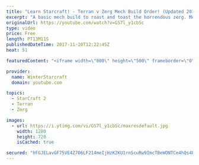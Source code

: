 ```yaml
---
title: "Learn Starcraft! - Terran v Zerg Mech Build Order! (Updated 2018)"
excerpt: "A basic mech build to roast and toast the horrendous zerg. Meant for lower level players looking for some direction! -- Watch live at https://www.twitch.tv/wintergaming"
originalUrl: https://youtube.com/watch?v=GS7l_y1cbSc
type: video
price: Free
length: PT13M11S
publishedDateTime: 2017-11-20T12:22:45Z
heat: 51

featuredContent: "<iframe width=\"800\" height=\"500\" frameborder=\"0\" src=\"https://www.youtube.com/embed/GS7l_y1cbSc\" allow=\"accelerometer; autoplay; encrypted-media; gyroscope; picture-in-picture\" allowfullscreen></iframe>"

provider:
  name: WinterStarcraft
  domain: youtube.com

topics:
  - StarCraft 2
  - Terran
  - Zerg

images:
  - url: https://i.ytimg.com/vi/GS7l_y1cbSc/maxresdefault.jpg
    width: 1280
    height: 720
    isCached: true

secured: "hFGJELavGF75VE4Z7O6LF214meIjHzK2KU1rnScuRw9ImcTBeWONTCe4hQs4LvWoI6ptQaGutLQfG6ZYeqPqdkgC3N71kTpLgxlkVng8+5UI1cvhHXhM+zLXbiuo4bsLoCM87kCMa2tP4gHcAgvObXcvkgK9HFVGXX3Yq/jH7wTGRifs4vSNcmL64lBglhbHkOWQXzLXj/36J9hz11yFuld2aeQSiDJlNlAsS3WM9QfXx2Epnsfid6B3vgZAAqVIs6YhKV82RzpJh5I/R+cpt4rcv8c7lXARP5rIsAo83CpO7ZNXL5UMKmsTVIo+PJxtPjcopodgh1mArpLIJZk2fDoX/wl6qEyC3lrD6bZsOjfHrI7EMXQJFHNGoOcFW901JIHF1UbleYvZEFQq9KTb9h3IW9+xpSPPF8uBt4Si6NE=;nrAnyKGULGEtKMCKn+3yoQ=="
---
```


